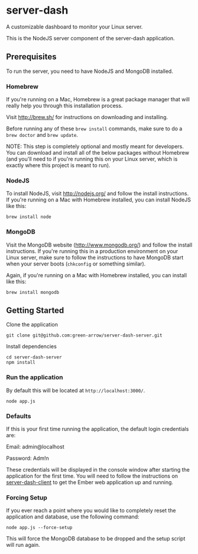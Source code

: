 # server-dash

A customizable dashboard to monitor your Linux server.

This is the NodeJS server component of the server-dash application.

## Prerequisites

To run the server, you need to have NodeJS and MongoDB installed.

### Homebrew

If you're running on a Mac, Homebrew is a great package manager that will really help you through this installation process.

Visit http://brew.sh/ for instructions on downloading and installing.

Before running any of these ``brew install`` commands, make sure to do a ``brew doctor`` and ``brew update``.

NOTE: This step is completely optional and mostly meant for developers. You can download and install all of the below
packages without Homebrew (and you'll need to if you're running this on your Linux server, which is exactly where
this project is meant to run).

### NodeJS

To install NodeJS, visit http://nodejs.org/ and follow the install instructions.
If you're running on a Mac with Homebrew installed, you can install NodeJS like this:

```
brew install node
```

### MongoDB

Visit the MongoDB website (http://www.mongodb.org/) and follow the install instructions. If you're running this in a
production environment on your Linux server, make sure to follow the instructions to have MongoDB start when your
server boots (``chkconfig`` or something similar).

Again, if you're running on a Mac with Homebrew installed, you can install like this:

```
brew install mongodb
```

## Getting Started

Clone the application

```
git clone git@github.com:green-arrow/server-dash-server.git
```

Install dependencies

```
cd server-dash-server
npm install
```

### Run the application

By default this will be located at ``http://localhost:3000/``.

```
node app.js
```

### Defaults

If this is your first time running the application, the default login credentials are:

Email: admin@localhost

Password: Adm!n

These credentials will be displayed in the console window after starting the application for the first time. You will need to follow the instructions on [server-dash-client](https://github.com/green-arrow/server-dash-client) to get the Ember web application up and running.

### Forcing Setup

If you ever reach a point where you would like to completely reset the application and database, use the following command:

```
node app.js --force-setup
```

This will force the MongoDB database to be dropped and the setup script will run again.
